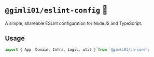 # `@gimli01/eslint-config` 🚀

A simple, shareable ESLint configuration for NodeJS and TypeScript.

## Usage

```typescript
import { App, Domain, Infra, Logic, util } from `@gimli01/ca-core`;
```
